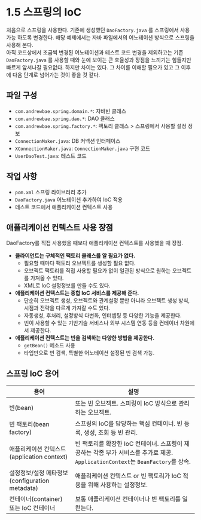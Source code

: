 # 1.5 스프링의 IoC
처음으로 스프링을 사용한다. 기존에 생성했던 `DaoFactory.java` 를 스프링에서 사용 가능 하도록 변경한다.
해당 예제에서는 자바 파일에서의 어노테이션 방식으로 스프링을 사용해 본다.  
아직 코드상에서 조금씩 변경된 어노테이션과 테스트 코드 변경을 제외하고는 기존 `DaoFactory.java` 를 사용할 때와 눈에 보이는 큰 호율성과 장점을 느끼기는 힘들지만 빠르게 앞서나갈 필요없다. 하지만 차이는 있다. 그 차이를 이해할 필요가 있고 그 이후에 다음 단계로 넘어가는 것이 좋을 것 같다.

## 파일 구성
- `com.andrewbae.spring.domain.*`: 자바빈 클래스
- `com.andrewbae.spring.dao.*`: DAO 클래스
- `com.andrewbae.spring.factory.*`: 팩토리 클래스 > 스프링에서 사용할 설정 정보
- `ConnectionMaker.java`: DB 커넥션 인터페이스
- `XConnectionMaker.java`: `ConnectionMaker.java` 구현 코드
- `UserDaoTest.java`: 테스트 코드

## 작업 사항
- `pom.xml` 스프링 라이브러리 추가
- `DaoFactory.java` 어노테이션 추가하여 IoC 적용
- 테스트 코드에서 애플리케이션 컨텍스트 사용

## 애플리케이션 컨텍스트 사용 장점
DaoFactory를 직접 사용했을 때보다 애플리케이션 컨텍스트를 사용했을 때 장점.

- **클라이언트는 구체적인 팩토리 클래스를 알 필요가 없다.**  
  - 필요할 때마다 팩토리 오브젝트를 생성할 필요 없다.
  - 오브젝트 팩토리를 직접 사용할 필요가 없이 일관된 방식으로 원하는 오브젝트를 가져올 수 있다.
  - XML로 IoC 설정정보를 만들 수도 있다.
- **애플리케이션 컨텍스트는 종합 IoC 서비스를 제공해 준다.**
  - 단순히 오브젝트 생성, 오브젝트와 관계설정 뿐만 아니라 오브젝트 생성 방식, 시점과 전략을 다르게 가져갈 수도 있다.
  - 자동생성, 후처리, 설정방식 다변화, 인터셉팅 등 다양한 기능을 제공한다.
  - 빈이 사용할 수 있는 기반기술 서비스나 외부 시스템 연동 등을 컨테이너 차원에서 제공한다.
- **애플리케이션 컨텍스트는 빈을 검색하는 다양한 방법을 제공한다.**
  - `getBean()` 메소드 사용
  - 타입만으로 빈 검색, 특별한 어노테이션 설정된 빈 검색 가능.

## 스프링 IoC 용어
|용어|설명|
|---|---|
|빈(bean)|또는 빈 오브젝트. 스피링이 IoC 방식으로 관리하는 오브젝트.|
|빈 팩토리(bean factory)|스프링의 IoC를 담당하는 핵심 컨테이너. 빈 등록, 생성, 조회 등 빈 관리.|
|애플리케이션 컨텍스트(application context)|빈 팩토리를 확장한 IoC 컨테이너. 스프링이 제공하는 각종 부가 서비스를 추가로 제공. `ApplicationContext`는 `BeanFactory`를 상속.|
|설정정보/설정 메타정보(configuration metadata)|애플리케이션 컨텍스트 or 빈 팩토리가 IoC 적용을 위해 사용하는 설정정보.|
|컨테이너(container) 또는 IoC 컨테이너|보통 애플리케이션 컨테이너나 빈 팩토리를 일컫는다.|
